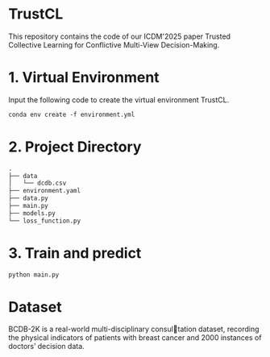 # TrustCL
This repository contains the code of our ICDM'2025 paper Trusted Collective Learning for Conflictive Multi-View Decision-Making.

# 1.  Virtual Environment
Input the following code to create the virtual environment TrustCL. <br>
```markdown
conda env create -f environment.yml
```

# 2. Project Directory
```markdown
.
├── data       
│   └── dcdb.csv  
├── environment.yaml 
├── data.py                  
├── main.py                                    
├── models.py                  
└── loss_function.py                   
```
# 3. Train and predict
```markdown
python main.py
```
# Dataset
BCDB-2K is a real-world multi-disciplinary consultation dataset, recording the physical indicators of patients with breast cancer and 2000 instances of doctors’ decision data.
